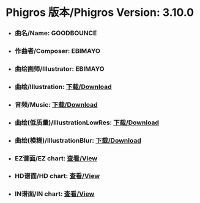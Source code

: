 
# Phigros 版本/Phigros Version:  3.10.0

- ### __曲名/Name:  GOODBOUNCE__

- ### __作曲者/Composer:  EBIMAYO__

- ### __曲绘画师/Illustrator:  EBIMAYO__

- ### __曲绘/Illustration:  [下载/Download](https://github.com/Po6647A/PAR/releases/download/3.10.0/1114.png)__

- ### __音频/Music:  [下载/Download](https://github.com/Po6647A/PAR/releases/download/3.10.0/1778.ogg)__

- ### __曲绘(低质量)/IllustrationLowRes:  [下载/Download](https://github.com/Po6647A/PAR/releases/download/3.10.0/1606.png)__

- ### __曲绘(模糊)/IllustrationBlur:  [下载/Download](https://github.com/Po6647A/PAR/releases/download/3.10.0/1360.png)__


- ### __EZ谱面/EZ chart:  [查看/View](./EZ.json/index.html)__

- ### __HD谱面/HD chart:  [查看/View](./HD.json/index.html)__

- ### __IN谱面/IN chart:  [查看/View](./IN.json/index.html)__
